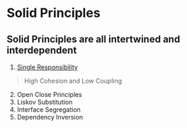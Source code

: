 # Solid Principles
## Solid Principles are all intertwined and interdependent
1. [Single Responsibility](https://github.com/AnuragKSinha/solidPrinciples/tree/main/docs/SRP/README.md)
  > High Cohesion and Low Coupling 
2. Open Close Principles
3. Liskov Substitution
4. Interface Segregation 
5. Dependency Inversion
